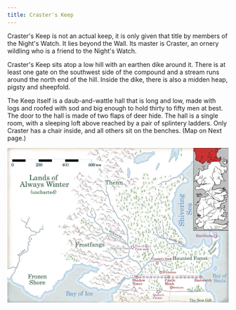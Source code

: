 ```yaml
---
title: Craster's Keep
---
```


Craster's Keep is not an actual keep, it is only given that title by members of the Night's Watch. It lies beyond the Wall. Its master is Craster, an ornery wildling who is a friend to the Night's Watch.

Craster's Keep sits atop a low hill with an earthen dike around it. There is at least one gate on the southwest side of the compound and a stream runs around the north end of the hill. Inside the dike, there is also a midden heap, pigsty and sheepfold.

The Keep itself is a daub-and-wattle hall that is long and low, made with logs and roofed with sod and big enough to hold thirty to fifty men at best. The door to the hall is made of two flaps of deer hide. The hall is a single room, with a sleeping loft above reached by a pair of splintery ladders. Only Craster has a chair inside, and all others sit on the benches. (Map on Next page.)

![Image](images/000037.jpg)


